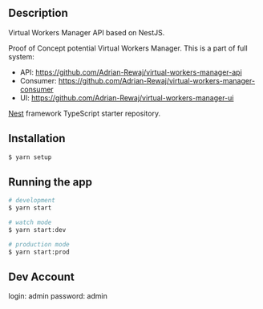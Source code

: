 ## Description

Virtual Workers Manager API based on NestJS.

Proof of Concept potential Virtual Workers Manager.
This is a part of full system:
- API: https://github.com/Adrian-Rewaj/virtual-workers-manager-api
- Consumer: https://github.com/Adrian-Rewaj/virtual-workers-manager-consumer
- UI: https://github.com/Adrian-Rewaj/virtual-workers-manager-ui

[Nest](https://github.com/nestjs/nest) framework TypeScript starter repository.

## Installation

```bash
$ yarn setup
```

## Running the app

```bash
# development
$ yarn start

# watch mode
$ yarn start:dev

# production mode
$ yarn start:prod
```

## Dev Account
login: admin
password: admin
